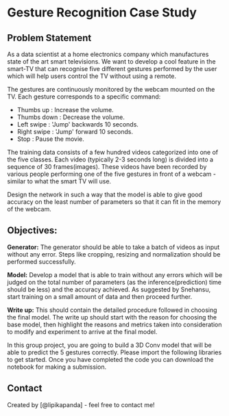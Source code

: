 # Gesture Recognition Case Study

## Problem Statement

As a data scientist at a home electronics company which manufactures state of the art smart televisions. We want to develop a cool feature in the smart-TV that can recognise five different gestures performed by the user which will help users control the TV without using a remote.

The gestures are continuously monitored by the webcam mounted on the TV. Each gesture corresponds to a specific command:

* Thumbs up		:  Increase the volume.
* Thumbs down	: Decrease the volume.
* Left swipe		: 'Jump' backwards 10 seconds.
* Right swipe	: 'Jump' forward 10 seconds. 
* Stop			: Pause the movie.
 

The training data consists of a few hundred videos categorized into one of the five classes. Each video (typically 2-3 seconds long) is divided into a sequence of 30 frames(images). These videos have been recorded by various people performing one of the five gestures in front of a webcam - similar to what the smart TV will use. 

Design the network in such a way that the model is able to give good accuracy on the least number of parameters so that it can fit in the memory of the webcam.


## Objectives:

**Generator:** The generator should be able to take a batch of videos as input without any error. Steps like cropping, resizing and normalization should be performed successfully.

**Model:** Develop a model that is able to train without any errors which will be judged on the total number of parameters (as the inference(prediction) time should be less) and the accuracy achieved. As suggested by Snehansu, start training on a small amount of data and then proceed further.

**Write up:** This should contain the detailed procedure followed in choosing the final model. The write up should start with the reason for choosing the base model, then highlight the reasons and metrics taken into consideration to modify and experiment to arrive at the final model.

In this group project, you are going to build a 3D Conv model that will be able to predict the 5 gestures correctly. Please import the following libraries to get started. Once you have completed the code you can download the notebook for making a submission.


## Contact
Created by [@lipikapanda] - feel free to contact me!
